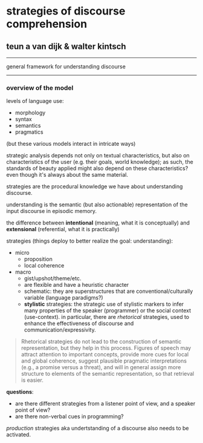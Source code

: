 # strategies of discourse comprehension

## teun a van dijk & walter kintsch

---

general framework for understanding discourse

---

### overview of the model

levels of language use:

- morphology
- syntax
- semantics
- pragmatics

(but these various models interact in intricate ways)

strategic analysis depends not only on textual characteristics, but also on characteristics of the user (e.g. their goals, world knowledge); as such, the standards of beauty applied might also depend on these characteristics? even though it's always about the same material.

strategies are the procedural knowledge we have about understanding discourse.

understanding is the semantic (but also actionable) representation of the input discourse in episodic memory.

the difference between **intentional** (meaning, what it is conceptually) and **extensional** (referential, what it is practically)

strategies (things deploy to better realize the goal: understanding):

- micro
  - proposition
  - local coherence
- macro
  - gist/upshot/theme/etc.
  - are flexible and have a heuristic character
  - schematic: they are superstructures that are conventional/culturally variable (language paradigms?)
  - **stylistic** strategies: the strategic use of stylistic markers to infer many properties of the speaker (programmer) or the social context (use-context). in particular, there are *rhetorical* strategies, used to enhance the effectiveness of discourse and communication/expressivity.

> Rhetorical strategies do not lead to the construction of semantic representation, but they help in this process. Figures of speech may attract attention to important concepts, provide more cues for local and global coherence, suggest plausible pragmatic interpretations (e.g., a promise versus a threat), and will in general assign more structure to elements of the semantic representation, so that retrieval is easier. 

**questions**:
- are there different strategies from a listener point of view, and a speaker point of view?
- are there non-verbal cues in programming?

*production* strategies aka undertstanding of a discourse also needs to be activated.